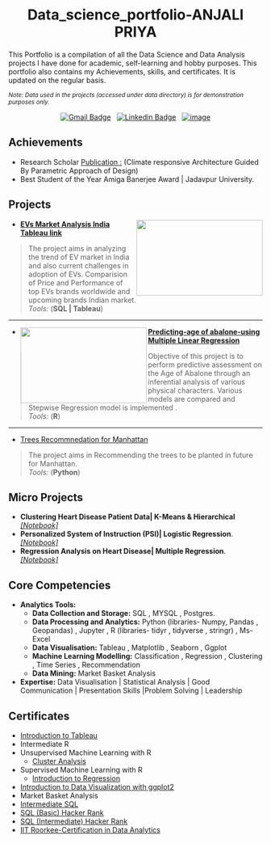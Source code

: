<h1 align="center">Data_science_portfolio-ANJALI PRIYA</h1>
This Portfolio is a compilation of all the Data Science and Data Analysis projects I have done for academic, self-learning and hobby purposes. This portfolio also contains my Achievements, skills, and certificates. It is updated on the regular basis.
 
<sub>*Note: Data used in the projects (accessed under data directory) is for demonstration purposes only.*</sub>

<div align="center">

[![Gmail Badge](https://img.shields.io/badge/Gmail-D14836?style=flat&logo=gmail&logoColor=white&link=mailto:clebiomojunior@gmail.com)](mailto:anjalipriya130@gmail.com)&nbsp;&nbsp;
[![Linkedin Badge](https://img.shields.io/badge/LinkedIn-0077B5?style=flat&logo=linkedin&logoColor=white)](https://www.linkedin.com/in/anjali-priya-1aa0aa174/)&nbsp;&nbsp;
[![image](https://res.cloudinary.com/dyd911kmh/image/upload/w_32/v1657881099/DC_logo_new_56cef25cde.png)](https://www.datacamp.com/profile/anjalirsdport)
 
 </div>
 
## Achievements
- Research Scholar [Publication :](https://journalsacfa.apeejay.edu/index.php/descriptio/article/view/16) (Climate responsive Architecture Guided By Parametric Approach of Design)
- Best Student of the Year Amiga Banerjee Award | Jadavpur University.

## Projects
- <img  align="right" width="250" height="150" src="https://static.vecteezy.com/system/resources/previews/005/922/757/original/electric-car-future-power-in-the-illustration-with-electric-cars-and-charger-vector.jpg">**[EVs Market Analysis India](https://github.com/anjali130priya/Data-Analysis-Project/blob/02cc0b38fd90e6a48c62f09dcd4ce70641034aaf/EV%20Market%20Analysis/README.md) <br> [Tableau link](https://public.tableau.com/views/EVMarketanalysis/Story1?:language=en-US&:display_count=n&:origin=viz_share_link)** 
>The project aims in analyzing the trend of EV market in India and also current challenges in adoption of EVs. Comparision of Price and Performance of top EVs brands worldwide and upcoming brands Indian market.<br> *Tools:* (**SQL | Tableau**)
-------
- <img align="left" width="250" height="150" src="https://user-images.githubusercontent.com/69565322/197915192-90a279d3-b3a7-4c6d-b537-70c29eae9a19.png">**[Predicting-age of abalone-using Multiple Linear Regression](https://anjali130priya.github.io/Predicting-age-of-abalone-using-Multiple-Linear-Regression/Predicting-age-of-abalone-using-Multiple-Linear-Regression.html)**
>Objective of this project is to perform predictive assessment on the Age of Abalone through an inferential analysis of various physical characters. Various models are compared and Stepwise Regression model is implemented .<br> *Tools:* (**R**)

-------
- [Trees Recommnedation for Manhattan](https://anjali130priya.github.io/Data-Analysis-Project/Trees%20Recommendation%20for%20Manhattan%20city/Trees%20Recommndation%20Manhattan.html)
>The project aims in Recommending the trees to be planted in future for Manhattan.
<br> *Tools:* (**Python**)





## Micro Projects
- **Clustering Heart Disease Patient Data| K-Means & Hierarchical** *[[Notebook]](https://anjali130priya.github.io/Micro-Projects--DataScience-/Clustering/Clustering-hierarchial.html)*
- **Personalized System of Instruction (PSI)| Logistic Regression**. *[[Notebook]](https://github.com/anjali130priya/Micro-Projects--DataScience-/blob/98e247b2a139f1d2b628a33a7b619b2bf80a2c9d/Logistic%20Regression/Personalized-System-of-Instruction--PSI----using---Classification.md)*
- **Regression Analysis on Heart Disease| Multiple Regression**. *[[Notebook]](https://anjali130priya.github.io/Micro-Projects--DataScience-/Multiple%20linear%20regression/Regression-Analysis-on-Heart-Disease.html)*






## Core Competencies
- **Analytics Tools:**
    * **Data Collection and Storage:** SQL , MYSQL , Postgres. 
    * **Data Processing and Analytics:** Python (libraries- Numpy, Pandas , Geopandas) , Jupyter , R (libraries- tidyr , tidyverse , stringr) , Ms-Excel
    * **Data Visualisation:** Tableau ,  Matplotlib , Seaborn , Ggplot
    * **Machine Learning Modelling:** Classification , Regression , Clustering , Time Series , Recommendation
    * **Data Mining:** Market Basket Analysis 
- **Expertise:** Data Visualisation | Statistical Analysis | Good Communication | Presentation Skills |Problem Solving | Leadership


## Certificates
- [Introduction to Tableau](https://www.datacamp.com/statement-of-accomplishment/course/cf4c8c5de4086bd1e48080dbb48c8f53f619b385)
- Intermediate R
- Unsupervised Machine Learning with R
  - [Cluster Analysis](https://www.datacamp.com/statement-of-accomplishment/course/cf4c8c5de4086bd1e48080dbb48c8f53f619b385)
- Supervised Machine Learning with R
  - [Introduction to Regression](https://www.datacamp.com/statement-of-accomplishment/course/17f44b71b8bff309f4a17bb2a4ea279420eea1df)
- [Introduction to Data Visualization with ggplot2](https://www.datacamp.com/statement-of-accomplishment/course/5cb094676a633f6130ce6380aa0f4a5601593f68)
- Market Basket Analysis
- [Intermediate SQL](https://www.datacamp.com/statement-of-accomplishment/course/b10acc1746933739c17731b426ee816509bdfb5c)
- [SQL (Basic) Hacker Rank](https://www.hackerrank.com/certificates/78f8588c9c00)
- [SQL (Intermediate) Hacker Rank](https://www.hackerrank.com/certificates/ce7cae1ca187)
- [IIT Roorkee-Certification in Data Analytics](https://drive.google.com/file/d/1362TkNzVyNJpMcFtyCrtYS3JTpJMGB29/view?usp=share_link)


